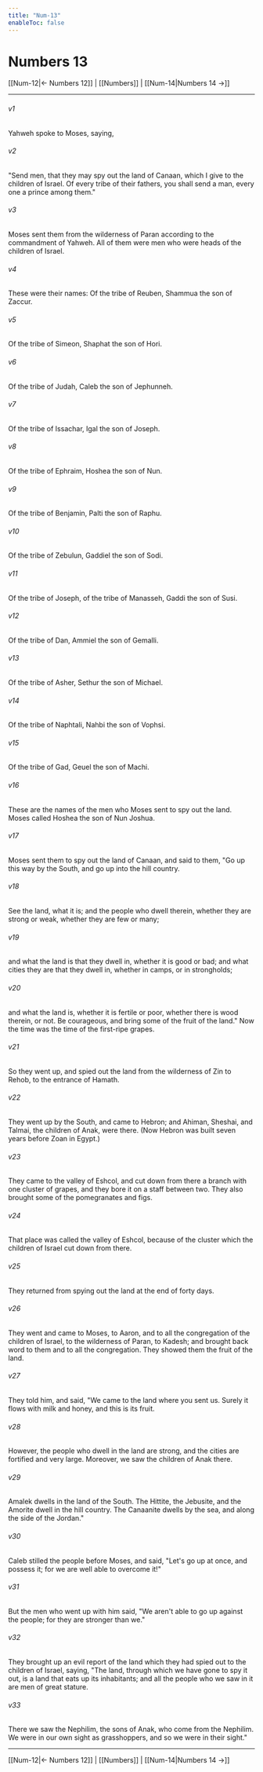 ```yaml
---
title: "Num-13"
enableToc: false
---
```

# Numbers 13

[[Num-12|← Numbers 12]] | [[Numbers]] | [[Num-14|Numbers 14 →]]
***



###### v1 
Yahweh spoke to Moses, saying, 

###### v2 
"Send men, that they may spy out the land of Canaan, which I give to the children of Israel. Of every tribe of their fathers, you shall send a man, every one a prince among them." 

###### v3 
Moses sent them from the wilderness of Paran according to the commandment of Yahweh. All of them were men who were heads of the children of Israel. 

###### v4 
These were their names: Of the tribe of Reuben, Shammua the son of Zaccur. 

###### v5 
Of the tribe of Simeon, Shaphat the son of Hori. 

###### v6 
Of the tribe of Judah, Caleb the son of Jephunneh. 

###### v7 
Of the tribe of Issachar, Igal the son of Joseph. 

###### v8 
Of the tribe of Ephraim, Hoshea the son of Nun. 

###### v9 
Of the tribe of Benjamin, Palti the son of Raphu. 

###### v10 
Of the tribe of Zebulun, Gaddiel the son of Sodi. 

###### v11 
Of the tribe of Joseph, of the tribe of Manasseh, Gaddi the son of Susi. 

###### v12 
Of the tribe of Dan, Ammiel the son of Gemalli. 

###### v13 
Of the tribe of Asher, Sethur the son of Michael. 

###### v14 
Of the tribe of Naphtali, Nahbi the son of Vophsi. 

###### v15 
Of the tribe of Gad, Geuel the son of Machi. 

###### v16 
These are the names of the men who Moses sent to spy out the land. Moses called Hoshea the son of Nun Joshua. 

###### v17 
Moses sent them to spy out the land of Canaan, and said to them, "Go up this way by the South, and go up into the hill country. 

###### v18 
See the land, what it is; and the people who dwell therein, whether they are strong or weak, whether they are few or many; 

###### v19 
and what the land is that they dwell in, whether it is good or bad; and what cities they are that they dwell in, whether in camps, or in strongholds; 

###### v20 
and what the land is, whether it is fertile or poor, whether there is wood therein, or not. Be courageous, and bring some of the fruit of the land." Now the time was the time of the first-ripe grapes. 

###### v21 
So they went up, and spied out the land from the wilderness of Zin to Rehob, to the entrance of Hamath. 

###### v22 
They went up by the South, and came to Hebron; and Ahiman, Sheshai, and Talmai, the children of Anak, were there. (Now Hebron was built seven years before Zoan in Egypt.) 

###### v23 
They came to the valley of Eshcol, and cut down from there a branch with one cluster of grapes, and they bore it on a staff between two. They also brought some of the pomegranates and figs. 

###### v24 
That place was called the valley of Eshcol, because of the cluster which the children of Israel cut down from there. 

###### v25 
They returned from spying out the land at the end of forty days. 

###### v26 
They went and came to Moses, to Aaron, and to all the congregation of the children of Israel, to the wilderness of Paran, to Kadesh; and brought back word to them and to all the congregation. They showed them the fruit of the land. 

###### v27 
They told him, and said, "We came to the land where you sent us. Surely it flows with milk and honey, and this is its fruit. 

###### v28 
However, the people who dwell in the land are strong, and the cities are fortified and very large. Moreover, we saw the children of Anak there. 

###### v29 
Amalek dwells in the land of the South. The Hittite, the Jebusite, and the Amorite dwell in the hill country. The Canaanite dwells by the sea, and along the side of the Jordan." 

###### v30 
Caleb stilled the people before Moses, and said, "Let's go up at once, and possess it; for we are well able to overcome it!" 

###### v31 
But the men who went up with him said, "We aren't able to go up against the people; for they are stronger than we." 

###### v32 
They brought up an evil report of the land which they had spied out to the children of Israel, saying, "The land, through which we have gone to spy it out, is a land that eats up its inhabitants; and all the people who we saw in it are men of great stature. 

###### v33 
There we saw the Nephilim, the sons of Anak, who come from the Nephilim. We were in our own sight as grasshoppers, and so we were in their sight."

***
[[Num-12|← Numbers 12]] | [[Numbers]] | [[Num-14|Numbers 14 →]]
